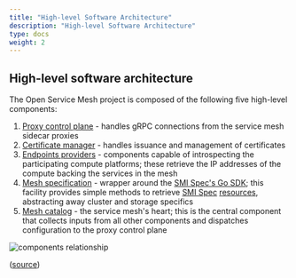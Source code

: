 ```yaml
---
title: "High-level Software Architecture"
description: "High-level Software Architecture"
type: docs
weight: 2
---
```


## High-level software architecture

The Open Service Mesh project is composed of the following five high-level components:

1. [Proxy control plane](#1-proxy-control-plane) - handles gRPC connections from the service mesh sidecar proxies
2. [Certificate manager](#2-certificate-manager) - handles issuance and management of certificates
3. [Endpoints providers](#3-endpoints-providers) - components capable of introspecting the participating compute platforms; these retrieve the IP addresses of the compute backing the services in the mesh
4. [Mesh specification](#4-mesh-specification) - wrapper around the [SMI Spec's Go SDK](https://github.com/deislabs/smi-sdk-go); this facility provides simple methods to retrieve [SMI Spec](https://smi-spec.io/) [resources](https://github.com/deislabs/smi-spec#service-mesh-interface), abstracting away cluster and storage specifics
5. [Mesh catalog](#5-mesh-catalog) - the service mesh's heart; this is the central component that collects inputs from all other components and dispatches configuration to the proxy control plane

![components relationship](https://user-images.githubusercontent.com/49918230/73027022-8b030180-3e2a-11ea-8226-e466b5a68e0c.png)

([source](https://microsoft-my.sharepoint.com/:p:/p/derayche/EZRZ-xXd06dFqlWJG5nn2wkBQCm8MMlAtRcNk6Yuir9XhA?e=zPw4FZ))
